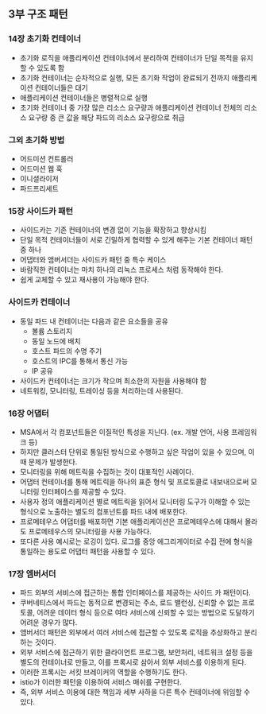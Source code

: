## 3부 구조 패턴
### 14장 초기화 컨테이너
- 초기화 로직을 애플리케이션 컨테이너에서 분리하여 컨테이너가 단일 목적을 유지할 수 있도록 함
- 초기화 컨테이너는 순차적으로 실행, 모든 초기화 작업이 완료되기 전까지 애플리케이션 컨테이너들은 대기
- 애플리케이션 컨테이너들은 병렬적으로 실행
- 초기화 컨테이너 중 가장 많은 리소스 요구량과 애플리케이션 컨테이너 전체의 리소스 요구량 중 큰 값을 해당 파드의 리소스 요구량으로 취급

### 그외 초기화 방법
- 어드미션 컨트롤러
- 어드미션 웹 훅
- 이니셜라이저
- 파드프리세트

### 15장 사이드카 패턴
- 사이드카는 기존 컨테이너의 변경 없이 기능을 확장하고 향상시킴
- 단일 목적 컨테이너들이 서로 긴밀하게 협력할 수 있게 해주는 기본 컨테이너 패턴 중 하나
- 어댑터와 앰버서더는 사이드카 패턴 중 특수 케이스
- 바람직한 컨테이너는 마치 하나의 리눅스 프로세스 처럼 동작해야 한다.
- 쉽게 교체할 수 있고 재사용이 가능해야 한다.

### 사이드카 컨테이너
- 동일 파드 내 컨테이너는 다음과 같은 요소들을 공유
  - 볼륨 스토리지
  - 동일 노드에 배치
  - 호스트 파드의 수명 주기
  - 호스트의 IPC를 통해서 통신 가능
  - IP 공유
- 사이드카 컨테이너는 크기가 작으며 최소한의 자원을 사용해야 함
- 네트워킹, 모니터링, 트레이싱 등을 처리하는데 사용된다.

### 16장 어댑터
- MSA에서 각 컴포넌트들은 이질적인 특성을 지닌다. (ex. 개발 언어, 사용 프레임워크 등)
- 하지만 클러스터 단위로 통일된 방식으로 수행하고 싶은 작업이 있을 수 있으며, 이 때 문제가 발생한다.
- 모니터링을 위해 메트릭을 수집하는 것이 대표적인 사례이다.
- 어댑터 컨테이너를 통해 메트릭을 하나의 표준 형식 및 프로토콜로 내보내으로써 모니터링 인터페이스를 제공할 수 있다.
- 사용자 정의 애플리케이션 별로 메트릭을 읽어서 모니터링 도구가 이해할 수 있는 형식으로 노출하는 별도의 컴포넌트를 파드 내에 배포한다.
- 프로메테우스 어댑터를 배포하면 기본 애플리케이션은 프로메테우스에 대해서 몰라도 프로메테우스의 모니터링을 사용 가능하다.
- 또다른 사용 예시로는 로깅이 있다. 로그를 중앙 에그리게이터로 수집 전에 형식을 통일하는 용도로 어댑터 패턴을 사용할 수 있다.

### 17장 엠버서더
- 파드 외부의 서비스에 접근하는 통합 인터페이스를 제공하는 사이드 카 패턴이다.
- 쿠버네티스에서 파드는 동적으로 변경되는 주소, 로드 밸런싱, 신뢰할 수 없는 프로토콜, 어려운 데이터 형식 등으로 여타 서비스에 신뢰할 수 있는 방법으로 도달하기 어려운 경우가 많다.
- 앰버서더 패턴은 외부에서 여러 서비스에 접근할 수 있도록 로직을 추상화하고 분리하는 것이다.
- 외부 서비스에 접근하기 위한 클라이언트 프로그램, 보안처리, 네트워크 설정 등을 별도의 컨테이너로 만들고, 이를 프록시로 삼아서 외부 서비스를 이용하게 된다.
- 이러한 프록시는 서킷 브레이커의 역할을 수행하기도 한다.
- istio가 이러한 패턴을 이용하여 서비스 매쉬를 구현한다.
- 즉, 외부 서비스 이용에 대한 책임과 세부 사하을 다른 특수 컨테이너에 위임할 수 있다.
